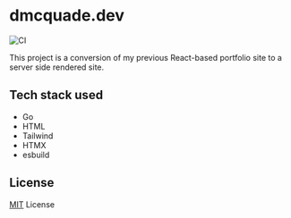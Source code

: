 # dmcquade.dev

![CI](https://github.com/dillonkmcquade/dmcquade-go/actions/workflows/ci.yml/badge.svg)

This project is a conversion of my previous React-based portfolio site to a server side rendered site.

## Tech stack used

- Go
- HTML
- Tailwind
- HTMX
- esbuild

## License

[MIT](./LICENSE) License
